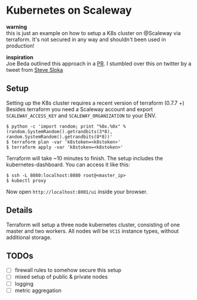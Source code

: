 # Kubernetes on Scaleway

**warning**  
this is just an example on how to setup a K8s cluster on @Scaleway via terraform.
It's not secured in any way and shouldn't been used in production! 

**inspiration**  
Joe Beda outlined this approach in a [PR](https://github.com/upmc-enterprises/kubeadm-aws/issues/1).
I stumbled over this on twitter by a tweet from [Steve Sloka](https://twitter.com/stevesloka/status/780936473725972481)

## Setup

Setting up the K8s cluster requires a recent version of terraform (0.7.7 +)
Besides terraform you need a Scaleway account and export `SCALEWAY_ACCESS_KEY` and `SCALEWAY_ORGANIZATION` to your ENV.

```
$ python -c 'import random; print "%0x.%0x" % (random.SystemRandom().getrandbits(3*8), random.SystemRandom().getrandbits(8*8))'
$ terraform plan -var 'k8stoken=<k8stoken>'
$ terraform apply -var 'k8stoken=<k8stoken>'
```

Terraform will take ~10 minutes to finish. The setup includes the kubernetes-dashboard.
You can access it like this:

```
$ ssh -L 8080:localhost:8080 root@<master_ip>
$ kubectl proxy
```

Now open `http://localhost:8001/ui` inside your browser.

## Details

Terraform will setup a three node kubernetes cluster, consisting of one master and
two workers. All nodes will be `VC1S` instance types, without additional storage.

## TODOs

- [ ] firewall rules to somehow secure this setup
- [ ] mixed setup of public & private nodes
- [ ] logging
- [ ] metric aggregation

